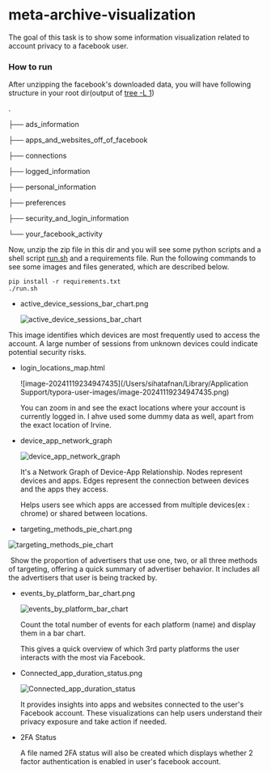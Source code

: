 # meta-archive-visualization
The goal of this task is to show some information visualization related to account privacy to a facebook user. 

### How to run

After unzipping the facebook's downloaded data, you will have following structure in your root dir(output of <u>tree -L 1</u>)

. 

├── ads_information 

├── apps_and_websites_off_of_facebook 

├── connections 

├── logged_information 

├── personal_information 

├── preferences 

├── security_and_login_information 

└── your_facebook_activity

Now, unzip the zip file in this dir and you will see some python scripts and a shell script <u>run.sh</u> and a requirements file. Run the following commands to see some images and files generated, which are described below.

```shell
pip install -r requirements.txt
./run.sh
```



- active_device_sessions_bar_chart.png

  ![active_device_sessions_bar_chart](file:///Users/sihatafnan/Downloads/facebook-sihatafnan97-2024-11-05-qROjE8i1/active_device_sessions_bar_chart.png)

This image identifies which devices are most frequently used to access the account. A large number of sessions from unknown devices could indicate potential security risks.

- login_locations_map.html

  ![image-20241119234947435](/Users/sihatafnan/Library/Application Support/typora-user-images/image-20241119234947435.png)

  You can zoom in and see the exact locations where your account is currently logged in. I ahve used some dummy data as well, apart from the exact location of Irvine.

- device_app_network_graph

  ![device_app_network_graph](file:///Users/sihatafnan/Downloads/facebook-sihatafnan97-2024-11-05-qROjE8i1/device_app_network_graph.png)

  It's a Network Graph of Device-App Relationship. Nodes represent devices and apps. Edges represent the connection between devices and the apps they access.

  Helps users see which apps are accessed from multiple devices(ex : chrome) or shared between locations.



- targeting_methods_pie_chart.png

  

![targeting_methods_pie_chart](file:///Users/sihatafnan/Downloads/facebook-sihatafnan97-2024-11-05-qROjE8i1/targeting_methods_pie_chart.png)

​	Show the proportion of advertisers that use one, two, or all   three methods of targeting, offering a quick summary of advertiser behavior. It includes all the advertisers that user is being tracked by.

- events_by_platform_bar_chart.png

  ![events_by_platform_bar_chart](file:///Users/sihatafnan/Downloads/facebook-sihatafnan97-2024-11-05-qROjE8i1/events_by_platform_bar_chart.png)

  Count the total number of events for each platform (name) and display them in a bar chart.

  This gives a quick overview of which 3rd party platforms the user interacts with the most via Facebook.

- Connected_app_duration_status.png

  ![Connected_app_duration_status](file:///Users/sihatafnan/Downloads/facebook-sihatafnan97-2024-11-05-qROjE8i1/Connected_app_duration_status.png)

  It provides insights into apps and websites connected to the user's Facebook account. These visualizations can help users understand their privacy exposure and take action if needed.

- 2FA Status

  A file named 2FA status will also be created which displays whether 2 factor authentication is enabled in user's facebook account.